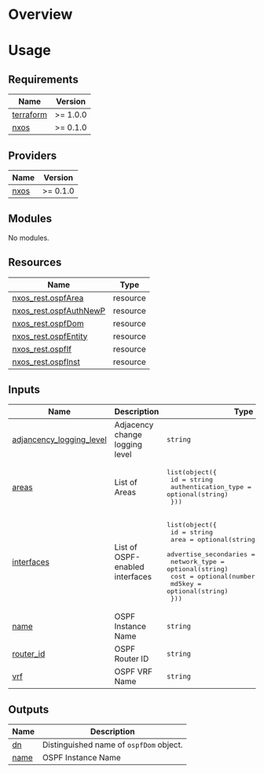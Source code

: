 # Overview

# Usage

<!-- BEGINNING OF PRE-COMMIT-TERRAFORM DOCS HOOK -->
## Requirements

| Name | Version |
|------|---------|
| <a name="requirement_terraform"></a> [terraform](#requirement\_terraform) | >= 1.0.0 |
| <a name="requirement_nxos"></a> [nxos](#requirement\_nxos) | >= 0.1.0 |

## Providers

| Name | Version |
|------|---------|
| <a name="provider_nxos"></a> [nxos](#provider\_nxos) | >= 0.1.0 |

## Modules

No modules.

## Resources

| Name | Type |
|------|------|
| [nxos_rest.ospfArea](https://registry.terraform.io/providers/netascode/nxos/latest/docs/resources/rest) | resource |
| [nxos_rest.ospfAuthNewP](https://registry.terraform.io/providers/netascode/nxos/latest/docs/resources/rest) | resource |
| [nxos_rest.ospfDom](https://registry.terraform.io/providers/netascode/nxos/latest/docs/resources/rest) | resource |
| [nxos_rest.ospfEntity](https://registry.terraform.io/providers/netascode/nxos/latest/docs/resources/rest) | resource |
| [nxos_rest.ospfIf](https://registry.terraform.io/providers/netascode/nxos/latest/docs/resources/rest) | resource |
| [nxos_rest.ospfInst](https://registry.terraform.io/providers/netascode/nxos/latest/docs/resources/rest) | resource |

## Inputs

| Name | Description | Type | Default | Required |
|------|-------------|------|---------|:--------:|
| <a name="input_adjancency_logging_level"></a> [adjancency\_logging\_level](#input\_adjancency\_logging\_level) | Adjacency change logging level | `string` | `"Adjacency change logging level"` | no |
| <a name="input_areas"></a> [areas](#input\_areas) | List of Areas | <pre>list(object({<br>    id                  = string<br>    authentication_type = optional(string)<br>  }))</pre> | `[]` | no |
| <a name="input_interfaces"></a> [interfaces](#input\_interfaces) | List of OSPF-enabled interfaces | <pre>list(object({<br>    id                    = string<br>    area                  = optional(string)<br>    advertise_secondaries = optional(string)<br>    network_type          = optional(string)<br>    cost                  = optional(number)<br>    md5key                = optional(string)<br>  }))</pre> | `[]` | no |
| <a name="input_name"></a> [name](#input\_name) | OSPF Instance Name | `string` | n/a | yes |
| <a name="input_router_id"></a> [router\_id](#input\_router\_id) | OSPF Router ID | `string` | `"0.0.0.0"` | no |
| <a name="input_vrf"></a> [vrf](#input\_vrf) | OSPF VRF Name | `string` | `"default"` | no |

## Outputs

| Name | Description |
|------|-------------|
| <a name="output_dn"></a> [dn](#output\_dn) | Distinguished name of `ospfDom` object. |
| <a name="output_name"></a> [name](#output\_name) | OSPF Instance Name |
<!-- END OF PRE-COMMIT-TERRAFORM DOCS HOOK -->